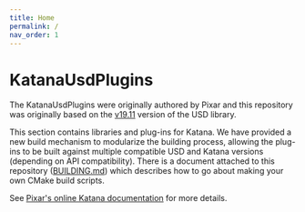 ```yaml
---
title: Home
permalink: /
nav_order: 1
---
```


# KatanaUsdPlugins

The KatanaUsdPlugins were originally authored by Pixar and this repository was
originally based on the [v19.11](https://github.com/PixarAnimationStudios/USD/releases/tag/v19.11)
version of the USD library.

This section contains libraries and plug-ins for Katana. We have provided a new
build mechanism to modularize the building process, allowing the plug-ins to be
built against multiple compatible USD and Katana versions (depending on API
compatibility). There is a document attached to this repository
([BUILDING.md](BUILDING.md)) which describes how to go about making
your own CMake build scripts.

See [Pixar's online Katana documentation](http://openusd.org/docs/Katana-USD-Plugins.html)
for more details.
